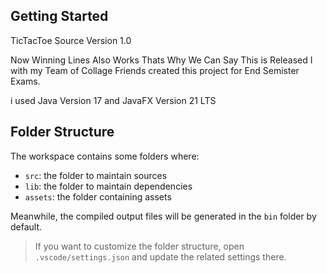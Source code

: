 ## Getting Started
TicTacToe 
Source Version 1.0

Now Winning Lines Also Works Thats Why We Can Say This is Released
I with my Team of Collage Friends created this project for End Semister Exams.

i used
Java Version 17 and JavaFX Version 21 LTS

## Folder Structure

The workspace contains some folders where:

- `src`: the folder to maintain sources
- `lib`: the folder to maintain dependencies
- `assets`: the folder containing assets

Meanwhile, the compiled output files will be generated in the `bin` folder by default.

> If you want to customize the folder structure, open `.vscode/settings.json` and update the related settings there.
